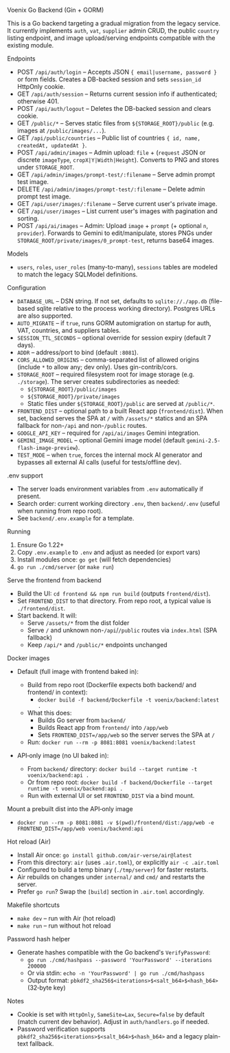 Voenix Go Backend (Gin + GORM)

This is a Go backend targeting a gradual migration from the legacy service. It currently implements `auth`, `vat`, `supplier` admin CRUD, the public `country` listing endpoint, and image upload/serving endpoints compatible with the existing module.

Endpoints
- POST `/api/auth/login` – Accepts JSON `{ email|username, password }` or form fields. Creates a DB-backed session and sets `session_id` HttpOnly cookie.
- GET `/api/auth/session` – Returns current session info if authenticated; otherwise 401.
- POST `/api/auth/logout` – Deletes the DB-backed session and clears cookie.
- GET `/public/*` – Serves static files from `${STORAGE_ROOT}/public` (e.g. images at `/public/images/...`).
- GET `/api/public/countries` – Public list of countries `{ id, name, createdAt, updatedAt }`.
 - POST `/api/admin/images` – Admin upload: `file` + (`request` JSON or discrete `imageType`, `cropX|Y|Width|Height`). Converts to PNG and stores under `STORAGE_ROOT`.
 - GET `/api/admin/images/prompt-test/:filename` – Serve admin prompt test image.
 - DELETE `/api/admin/images/prompt-test/:filename` – Delete admin prompt test image.
- GET `/api/user/images/:filename` – Serve current user's private image.
- GET `/api/user/images` – List current user's images with pagination and sorting.
 - POST `/api/ai/images` – Admin: Upload `image` + `prompt` (+ optional `n`, `provider`). Forwards to Gemini to edit/manipulate, stores PNGs under `STORAGE_ROOT/private/images/0_prompt-test`, returns base64 images.

Models
- `users`, `roles`, `user_roles` (many-to-many), `sessions` tables are modeled to match the legacy SQLModel definitions.

Configuration
- `DATABASE_URL` – DSN string. If not set, defaults to `sqlite://./app.db` (file-based sqlite relative to the process working directory). Postgres URLs are also supported.
- `AUTO_MIGRATE` – if `true`, runs GORM automigration on startup for auth, VAT, countries, and suppliers tables.
- `SESSION_TTL_SECONDS` – optional override for session expiry (default 7 days).
- `ADDR` – address/port to bind (default `:8081`).
- `CORS_ALLOWED_ORIGINS` – comma-separated list of allowed origins (include `*` to allow any; dev only). Uses gin-contrib/cors.
- `STORAGE_ROOT` – required filesystem root for image storage (e.g. `./storage`). The server creates subdirectories as needed:
   - `${STORAGE_ROOT}/public/images`
   - `${STORAGE_ROOT}/private/images`
  - Static files under `${STORAGE_ROOT}/public` are served at `/public/*`.
- `FRONTEND_DIST` – optional path to a built React app (`frontend/dist`). When set, backend serves the SPA at `/` with `/assets/*` statics and an SPA fallback for non-`/api` and non-`/public` routes.
- `GOOGLE_API_KEY` – required for `/api/ai/images` Gemini integration.
- `GEMINI_IMAGE_MODEL` – optional Gemini image model (default `gemini-2.5-flash-image-preview`).
- `TEST_MODE` – when `true`, forces the internal mock AI generator and bypasses all external AI calls (useful for tests/offline dev).

.env support
- The server loads environment variables from `.env` automatically if present.
- Search order: current working directory `.env`, then `backend/.env` (useful when running from repo root).
- See `backend/.env.example` for a template.

Running
1) Ensure Go 1.22+
2) Copy `.env.example` to `.env` and adjust as needed (or export vars)
3) Install modules once: `go get` (will fetch dependencies)
4) `go run ./cmd/server` (or `make run`)

Serve the frontend from backend
- Build the UI: `cd frontend && npm run build` (outputs `frontend/dist`).
- Set `FRONTEND_DIST` to that directory. From repo root, a typical value is `./frontend/dist`.
- Start backend. It will:
  - Serve `/assets/*` from the dist folder
  - Serve `/` and unknown non-`/api`/`/public` routes via `index.html` (SPA fallback)
  - Keep `/api/*` and `/public/*` endpoints unchanged

Docker images
- Default (full image with frontend baked in):
  - Build from repo root (Dockerfile expects both backend/ and frontend/ in context):
    - `docker build -f backend/Dockerfile -t voenix/backend:latest .`
  - What this does:
    - Builds Go server from `backend/`
    - Builds React app from `frontend/` into `/app/web`
    - Sets `FRONTEND_DIST=/app/web` so the server serves the SPA at `/`
  - Run: `docker run --rm -p 8081:8081 voenix/backend:latest`

- API‑only image (no UI baked in):
  - From `backend/` directory: `docker build --target runtime -t voenix/backend:api .`
  - Or from repo root: `docker build -f backend/Dockerfile --target runtime -t voenix/backend:api .`
  - Run with external UI or set `FRONTEND_DIST` via a bind mount.

Mount a prebuilt dist into the API‑only image
- `docker run --rm -p 8081:8081 -v $(pwd)/frontend/dist:/app/web -e FRONTEND_DIST=/app/web voenix/backend:api`


Hot reload (Air)
- Install Air once: `go install github.com/air-verse/air@latest`
- From this directory: `air` (uses `.air.toml`), or explicitly `air -c .air.toml`
- Configured to build a temp binary (`./tmp/server`) for faster restarts.
- Air rebuilds on changes under `internal/` and `cmd/` and restarts the server.
- Prefer `go run`? Swap the `[build]` section in `.air.toml` accordingly.

Makefile shortcuts
- `make dev` – run with Air (hot reload)
- `make run` – run without hot reload

Password hash helper
- Generate hashes compatible with the Go backend's `VerifyPassword`:
  - `go run ./cmd/hashpass --password 'YourPassword' --iterations 200000`
  - Or via stdin: `echo -n 'YourPassword' | go run ./cmd/hashpass`
  - Output format: `pbkdf2_sha256$<iterations>$<salt_b64>$<hash_b64>` (32‑byte key)

Notes
- Cookie is set with `HttpOnly`, `SameSite=Lax`, `Secure=false` by default (match current dev behavior). Adjust in `auth/handlers.go` if needed.
- Password verification supports `pbkdf2_sha256$<iterations>$<salt_b64>$<hash_b64>` and a legacy plain-text fallback.
